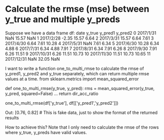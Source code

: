 
# Calculate the rmse (mse) between y_true and multiple y_preds

Suppose we have a data frame df:
    date    y_true  y_pred1 y_pred2
0   2017/1/31   NaN 15.57   NaN
1   2017/2/28   -2.35   15.57   6.64
2   2017/3/31   15.57   6.64    7.61
3   2017/4/30   6.64    7.61    10.28
4   2017/5/31   NaN 7.61    6.34
5   2017/6/30   10.28   6.34    4.88
6   2017/7/31   6.34    4.88    7.91
7   2017/8/31   6.34    7.91    6.26
8   2017/9/30   7.91    6.26    11.51
9   2017/10/31  6.26    11.51   10.73
10  2017/11/30  11.51   10.73   10.65
11  2017/12/31  NaN 32.05   NaN

I want to write a function one_to_multi_rmse to calculate the rmse of y_pred1, y_pred2 and y_true separately, which can return multiple rmse values ​​at a time.
from sklearn.metrics import mean_squared_error

def one_to_multi_rmse(y_true, y_pred):
     rms = mean_squared_error(y_true, y_pred, squared=False)
     ...
     return dir_acc_ratio

one_to_multi_rmse(df['y_true'], df[['y_pred1','y_pred2']])

Out:
[0.76, 0.82] # This is fake data, just to show the format of the returned results

How to achieve this? Note that I only need to calculate the rmse of the rows where y_true, y_preds have valid values.

        